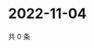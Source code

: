 # 2022-11-04

共 0 条

<!-- BEGIN WEIBO -->
<!-- 最后更新时间 Fri Nov 04 2022 13:15:36 GMT+0800 (China Standard Time) -->

<!-- END WEIBO -->
